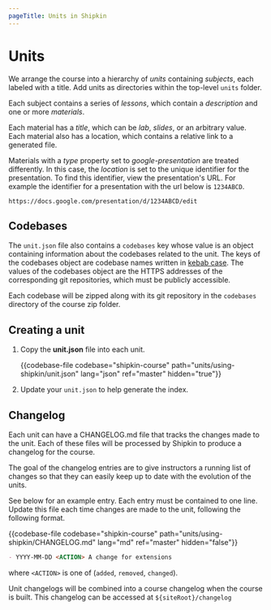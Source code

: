 ```yaml
---
pageTitle: Units in Shipkin
---
```


# Units

We arrange the course into a hierarchy of *units* containing *subjects*,
each labeled with a title.
Add units as directories within the top-level `units` folder.

Each subject contains a series of *lessons*, which contain a
*description* and one or more *materials*.

Each material has a *title*, which can be *lab*, *slides*, or an arbitrary
value.
Each material also has a location, which contains a relative link to a
generated file.

Materials with a *type* property set to *google-presentation* are
treated differently.
In this case, the *location* is set to the unique identifier for the
presentation.
To find this identifier, view the presentation's URL.
For example the identifier for a presentation with the url below is
`1234ABCD`.

```no-highlight
https://docs.google.com/presentation/d/1234ABCD/edit
```

## Codebases

The `unit.json` file also contains a `codebases` key whose value is an
object containing information about the codebases related to the unit.
The keys of the codebases object are codebase names written in
[kebab case](https://en.wikipedia.org/wiki/Kebab_case).
The values of the codebases object are the HTTPS addresses of the
corresponding git repositories, which must be publicly accessible.

Each codebase will be zipped along with its git repository in the
`codebases` directory of the course zip folder.

## Creating a unit

1.  Copy the __unit.json__ file into each unit.

    {{codebase-file codebase="shipkin-course" path="units/using-shipkin/unit.json" lang="json" ref="master" hidden="true"}}

1.  Update your `unit.json` to help generate the index.

## Changelog

Each unit can have a CHANGELOG.md file that tracks the changes made to
the unit.
Each of these files will be processed by Shipkin to produce a changelog
for the course.

The goal of the changelog entries are to give instructors a running list
of changes so that they can easily keep up to date with the evolution of
the units.

See below for an example entry.
Each entry must be contained to one line.
Update this file each time changes are made to the unit, following the
following format.

{{codebase-file codebase="shipkin-course" path="units/using-shipkin/CHANGELOG.md" lang="md" ref="master" hidden="false"}}

```markdown
- YYYY-MM-DD <ACTION> A change for extensions
```

where `<ACTION>` is one of (`added`, `removed`, `changed`).

Unit changelogs will be combined into a course changelog when the course
is built.
This changelog can be accessed at `${siteRoot}/changelog`